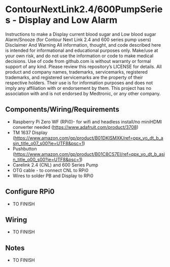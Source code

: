# ContourNextLink2.4/600PumpSeries - Display and Low Alarm
Instructions to make a Display current blood sugar and Low blood sugar Alarm/Snooze (for Contour Next Link 2.4 and 600 series pump users)
Disclaimer And Warning
    All information, thought, and code described here is intended for informational and educational purposes only.
	Make/use at your own risk, and do not use the information or code to make medical decisions.
    Use of code from github.com is without warranty or formal support of any kind. Please review this repository’s LICENSE for details.
    All product and company names, trademarks, servicemarks, registered trademarks, and registered servicemarks are the property of their respective holders. Their use is for information purposes and does not imply any affiliation with or endorsement by them.
	This project has no association with and is not endorsed by Medtronic, or any other company.

## Components/Wiring/Requirements
* Raspberry Pi Zero WF (RPi0)- for wifi and headless install/no miniHDMI converter needed (https://www.adafruit.com/product/3708) 
* TM 1637 Display (https://www.amazon.com/gp/product/B01DKISMXK/ref=ppx_yo_dt_b_asin_title_o07_s00?ie=UTF8&psc=1)
* Pushbutton (https://www.amazon.com/gp/product/B01C8CS7EI/ref=ppx_yo_dt_b_asin_title_o00_s00?ie=UTF8&psc=1)
* Carelink 2.4 (CNL) and 600 Series Pump
* OTG cable - to connect CNL to RPi0
* Wires to solder PB and Display to RPi0

## Configure RPi0
* TO FINISH

## Wiring
* TO FINISH

## Notes
* TO FINISH
